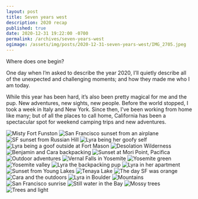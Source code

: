 ```yaml
---
layout: post
title: Seven years west
description: 2020 recap
published: true
date: 2020-12-31 19:22:00 -0700
permalink: /archives/seven-years-west
ogimage: /assets/img/posts/2020-12-31-seven-years-west/IMG_2705.jpeg
---
```

Where does one begin?

One day when I’m asked to describe the year 2020, I’ll quietly describe all of the unexpected and challenging moments; and how they made me who I am today. 

While this year has been hard, it’s also been pretty magical for me and the pup. New adventures, new sights, new people. Before the world stopped, I took a week in Italy and New York. Since then, I’ve been working from home like many; but of all the places to call home, California has been a spectacular spot for weekend camping trips and new adventures. 

![Misty Fort Funston][1]
![San Francisco sunset from an airplane][2]
![SF sunset from Russian Hill][3]
![Lyra being her goofy self][4]
![Lyra being a goof outside at Fort Mason][5]
![Desolation Wilderness][6]
![Benjamin and Cara backpacking][7]
![Sunset at Mori Point, Pacifica][8]
![Outdoor adventures][9]
![Vernal Falls in Yosemite][10]
![Yosemite green][11]
![Yosemite valley][12]
![Lyra the backpacking pup][13]
![Lyra in her apartment][14]
![Sunset from Young Lakes][15]
![Tenaya Lake][16]
![The day SF was orange][17]
![Cara and the outdoors][18]
![Lyra in Boulder][19]
![Mountains][20]
![San Francisco sunrise][21]
![Still water in the Bay][22]
![Mossy trees][23]
![Trees and light][24]

[1]: /assets/img/posts/2020-12-31-seven-years-west/IMG_1908.jpeg
[2]: /assets/img/posts/2020-12-31-seven-years-west/IMG_2024.jpeg
[3]: /assets/img/posts/2020-12-31-seven-years-west/IMG_2705.jpeg
[4]: /assets/img/posts/2020-12-31-seven-years-west/IMG_0669.jpeg
[5]: /assets/img/posts/2020-12-31-seven-years-west/IMG_3217.jpeg
[6]: /assets/img/posts/2020-12-31-seven-years-west/IMG_5459.jpeg
[7]: /assets/img/posts/2020-12-31-seven-years-west/IMG_5473.jpeg
[8]: /assets/img/posts/2020-12-31-seven-years-west/IMG_5664.jpeg
[9]: /assets/img/posts/2020-12-31-seven-years-west/IMG_5884.jpeg
[10]: /assets/img/posts/2020-12-31-seven-years-west/IMG_6123.jpeg
[11]: /assets/img/posts/2020-12-31-seven-years-west/IMG_6171.jpeg
[12]: /assets/img/posts/2020-12-31-seven-years-west/IMG_6223.jpeg
[13]: /assets/img/posts/2020-12-31-seven-years-west/IMG_6986.jpeg
[14]: /assets/img/posts/2020-12-31-seven-years-west/IMG_0048.jpeg
[15]: /assets/img/posts/2020-12-31-seven-years-west/IMG_0207.jpeg
[16]: /assets/img/posts/2020-12-31-seven-years-west/IMG_0324.jpeg
[17]: /assets/img/posts/2020-12-31-seven-years-west/IMG_0958.jpeg
[18]: /assets/img/posts/2020-12-31-seven-years-west/IMG_0149.jpeg
[19]: /assets/img/posts/2020-12-31-seven-years-west/IMG_0482.jpeg
[20]: /assets/img/posts/2020-12-31-seven-years-west/IMG_0494.jpeg
[21]: /assets/img/posts/2020-12-31-seven-years-west/IMG_0764.jpeg
[22]: /assets/img/posts/2020-12-31-seven-years-west/IMG_1413.jpeg
[23]: /assets/img/posts/2020-12-31-seven-years-west/IMG_1738.jpeg
[24]: /assets/img/posts/2020-12-31-seven-years-west/IMG_1766.jpeg